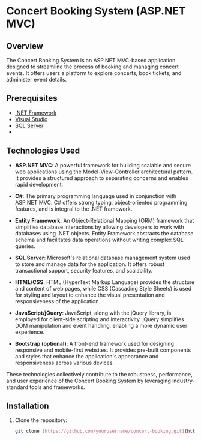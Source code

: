 # Concert Booking System (ASP.NET MVC)

## Overview

The Concert Booking System is an ASP.NET MVC-based application designed to streamline the process of booking and managing concert events. It offers users a platform to explore concerts, book tickets, and administer event details.

## Prerequisites

- [.NET Framework](https://dotnet.microsoft.com/download/dotnet-framework)
- [Visual Studio](https://visualstudio.microsoft.com/downloads/)
- [SQL Server](https://www.microsoft.com/en-us/sql-server/sql-server-downloads)
- 
## Technologies Used

- **ASP.NET MVC**: A powerful framework for building scalable and secure web applications using the Model-View-Controller architectural pattern. It provides a structured approach to separating concerns and enables rapid development.
  
- **C#**: The primary programming language used in conjunction with ASP.NET MVC. C# offers strong typing, object-oriented programming features, and is integral to the .NET framework.
  
- **Entity Framework**: An Object-Relational Mapping (ORM) framework that simplifies database interactions by allowing developers to work with databases using .NET objects. Entity Framework abstracts the database schema and facilitates data operations without writing complex SQL queries.
  
- **SQL Server**: Microsoft's relational database management system used to store and manage data for the application. It offers robust transactional support, security features, and scalability.
  
- **HTML/CSS**: HTML (HyperText Markup Language) provides the structure and content of web pages, while CSS (Cascading Style Sheets) is used for styling and layout to enhance the visual presentation and responsiveness of the application.
  
- **JavaScript/jQuery**: JavaScript, along with the jQuery library, is employed for client-side scripting and interactivity. jQuery simplifies DOM manipulation and event handling, enabling a more dynamic user experience.
  
- **Bootstrap (optional)**: A front-end framework used for designing responsive and mobile-first websites. It provides pre-built components and styles that enhance the application's appearance and responsiveness across various devices.


These technologies collectively contribute to the robustness, performance, and user experience of the Concert Booking System by leveraging industry-standard tools and frameworks.

## Installation

1. Clone the repository:

   ```bash
   git clone [https://github.com/yourusername/concert-booking.git](https://github.com/mirajhad/Concert-Booking-System)https://github.com/mirajhad/Concert-Booking-System
